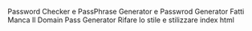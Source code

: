 Password Checker e PassPhrase Generator e Passwrod Generator Fatti
Manca Il Domain Pass Generator 
Rifare lo stile e stilizzare index html 


